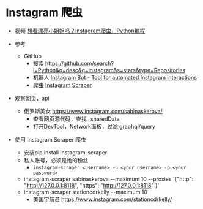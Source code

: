 
# Instagram 爬虫

- 视频 [想看漂亮小姐姐吗？Instagram爬虫，Python编程](https://www.bilibili.com/video/BV1sg4y187rh)

- 参考
    - GitHub
        - 搜索 https://github.com/search?l=Python&o=desc&q=instagram&s=stars&type=Repositories
        - 机器人 [Instagram Bot - Tool for automated Instagram interactions](https://github.com/timgrossmann/InstaPy)
        - 爬虫 [Instagram Scraper](https://github.com/rarcega/instagram-scraper)

- 观察网页，api
    - 俄罗斯美女 https://www.instagram.com/sabinaskerova/
        - 查看网页源代码，查找 _sharedData
        - 打开DevTool，Network面板，过滤 graphql/query

- 使用 Instagram Scraper 爬虫
    - 安装pip install instagram-scraper
    - 私人账号，必须是她的粉丝
        - `instagram-scraper <username> -u <your username> -p <your password> `    
    - instagram-scraper sabinaskerova --maximum 10 --proxies '{"http": "http://127.0.0.1:8118", "https": "http://127.0.0.1:8118" }'
    - instagram-scraper stationcdrkelly --maximum 10 
        - 美国宇航员 https://www.instagram.com/stationcdrkelly/


